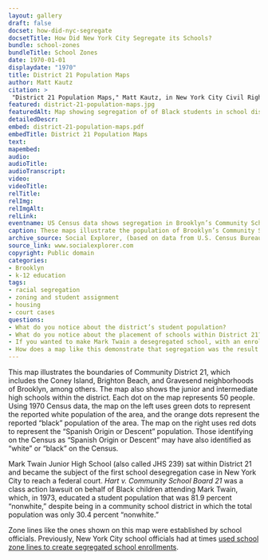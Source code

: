 ```yaml
--- 
layout: gallery
draft: false
docset: how-did-nyc-segregate
docsetTitle: How Did New York City Segregate its Schools?
bundle: school-zones
bundleTitle: School Zones
date: 1970-01-01
displaydate: "1970"
title: District 21 Population Maps
author: Matt Kautz
citation: >
 "District 21 Population Maps," Matt Kautz, in New York City Civil Rights History Project, Accessed: [Month Day, Year], https://nyccivilrightshistory.org/gallery/district-21-population-maps.
featured: district-21-population-maps.jpg
featuredAlt: Map showing segregation of of Black students in school districts
detailedDescr: 
embed: district-21-population-maps.pdf
embedTitle: District 21 Population Maps
text: 
mapembed: 
audio: 
audioTitle: 
audioTranscript: 
video: 
videoTitle: 
relTitle: 
relImg: 
relImgAlt: 
relLink: 
eventname: US Census data shows segregation in Brooklyn’s Community School District 21.
caption: These maps illustrate the population of Brooklyn’s Community School District 21, which includes the Coney Island and Brighton Beach neighborhoods of Brooklyn, as well as the junior and intermediate high schools within the district. The data comes from the 1970 US Census.
archive_source: Social Explorer, (based on data from U.S. Census Bureau; accessed July 2022).
source_link: www.socialexplorer.com
copyright: Public domain
categories: 
- Brooklyn
- k-12 education
tags: 
- racial segregation
- zoning and student assignment
- housing
- court cases
questions: 
- What do you notice about the district’s student population?
- What do you notice about the placement of schools within District 21?
- If you wanted to make Mark Twain a desegregated school, with an enrollment that aligned more with the population of District 21, how would you redraw the zone lines? 
- How does a map like this demonstrate that segregation was the result of intentional actions and not a natural occurrence?
--- 
```


This map illustrates the boundaries of Community District 21, which includes the Coney Island, Brighton Beach, and Gravesend neighborhoods of Brooklyn, among others. The map also shows the junior and intermediate high schools within the district. Each dot on the map represents 50 people. Using 1970 Census data, the map on the left uses green dots to represent the reported white population of the area, and the orange dots represent the reported “black” population of the area. The map on the right uses red dots to represent the “Spanish Origin or Descent” population. Those identifying on the Census as “Spanish Origin or Descent” may have also identified as “white” or “black” on the Census.  

Mark Twain Junior High School (also called JHS 239) sat within District 21 and became the subject of the first school desegregation case in New York City to reach a federal court. *Hart v. Community School Board 21* was a class action lawsuit on behalf of Black children attending Mark Twain, which, in 1973, educated a student population that was 81.9 percent “nonwhite,” despite being in a community school district in which the total population was only 30.4 percent “nonwhite.”

Zone lines like the ones shown on this map were established by school officials. Previously, New York City school officials had at times [used school zone lines to create segregated school enrollments](/gallery/wadleigh-zoning-map/).
